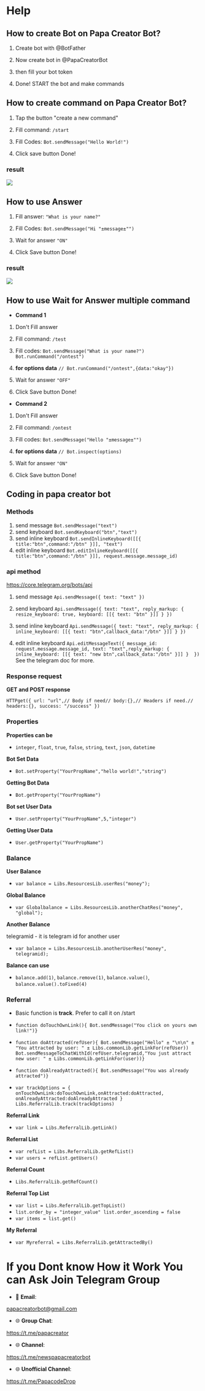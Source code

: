 # Help


## How to create Bot on Papa Creator Bot?
1. Create bot with @BotFather

2. Now create bot in @PapaCreatorBot

3. then fill your bot token

4. Done! START the bot and make commands



## How to create command on Papa Creator Bot?

1. Tap the button "create a new command"
 
2. Fill command: `/start`

3. Fill Codes: `Bot.sendMessage("Hello World!")`

5. Click save button Done!

### result
![](https://github.com/PapaCreatorBot/Help/blob/6930411f86321ec81f5d824ca1a4ccbf99bc8142/images/IMG_20230531_124504.jpg)



## How to use Answer

1. Fill answer:
`"What is your name?"`


3. Fill Codes: `Bot.sendMessage("Hi "±message±"")`

4. Wait for answer `"ON"`

5. Click Save button Done!

### result

![](https://github.com/PapaCreatorBot/Help/blob/main/images/IMG_20230531_125804.jpg)



## How to use Wait for Answer multiple command

* **Command 1**

1. Don't Fill answer

2. Fill command: `/test`

3. Fill codes: `Bot.sendMessage("What is your name?")
 Bot.runCommand("/ontest")`

1. **for options data**
`// Bot.runCommand("/ontest",{data:"okay"})`

4. Wait for answer `"OFF"`

5. Click Save button Done!


* **Command 2**

1. Don't Fill answer

2. Fill command: `/ontest`

3. Fill codes: `Bot.sendMessage("Hello "±message±"")`

1. **for options data** `// Bot.inspect(options)`

4. Wait for answer `"ON"`

5. Click Save button Done!


## Coding in papa creator bot
### Methods 
 1. send message `Bot.sendMessage("text")`
 2. send keyboard `Bot.sendKeyboard("btn","text")`
 3. send inline keyboard `Bot.sendInlineKeyboard([[{ title:"btn",command:"/btn" }]], "text")`
 4. edit inline keyboard `Bot.editInlineKeyboard([[{ title:"btn",command:"/btn" }]], request.message.message_id)`
### api method 
https://core.telegram.org/bots/api
1. send message `Api.sendMessage({ text: "text" })`

 2. send keyboard `Api.sendMessage({ text: "text", reply_markup: { resize_keyboard: true, keyboard: [[{ text: "btn" }]] } })`

 3. send inline keyboard `Api.sendMessage({ text: "text", reply_markup: { inline_keyboard: [[{ text: "btn",callback_data:"/btn" }]] } })`

 4. edit inline keyboard `Api.editMessageText({ message_id: request.message.message_id, text: "text",reply_markup: { inline_keyboard: [[{ text: "new btn",callback_data:"/btn" }]] }  })`
See the telegram doc for more.

### Response request
**GET and POST response**

`HTTPget({ url: "url",// Body if need// body:{},// Headers if need.// headers:{},
success: "/success"
})`

### Properties 
**Properties can be**

* `integer`, `float`, `true`, `false`, `string`, `text`, `json`, `datetime`

**Bot Set Data**

* `Bot.setProperty("YourPropName","hello world!","string")`

**Getting Bot Data**

* `Bot.getProperty("YourPropName")`

**Bot set User Data**

* `User.setProperty("YourPropName",5,"integer")`

**Getting User Data**

* `User.getProperty("YourPropName")`

### Balance
**User Balance**

* `var balance = Libs.ResourcesLib.userRes("money");`

**Global Balance**

* `var Globalbalance = Libs.ResourcesLib.anotherChatRes("money", "global");`

**Another Balance**

telegramid - it is telegram id for another user

* `var balance = Libs.ResourcesLib.anotherUserRes("money", telegramid);`

**Balance can use**

* `balance.add(1)`, `balance.remove(1)`, `balance.value()`, `balance.value().toFixed(4)`

### Referral
* Basic function is **track**. Prefer to call it on /start

* `function doTouchOwnLink(){
Bot.sendMessage("You click on yours own link!")}`

* `function doAttracted(refUser){
Bot.sendMessage("Hello" ± "\n\n" ± "You attracted by user: " ± Libs.commonLib.getLinkFor(refUser))
Bot.sendMessageToChatWithId(refUser.telegramid,"You just attract new user: " ± Libs.commonLib.getLinkFor(user))}`

* `function doAlreadyAttracted(){
Bot.sendMessage("You was already attracted")}`

* `var trackOptions = { onTouchOwnLink:doTouchOwnLink,onAttracted:doAttracted, onAlreadyAttracted:doAlreadyAttracted }
Libs.ReferralLib.track(trackOptions)`

**Referral Link**

* `var link = Libs.ReferralLib.getLink()`

**Referral List**
* `var refList = Libs.ReferralLib.getRefList()`
* `var users = refList.getUsers()`

**Referral Count**
* `Libs.ReferralLib.getRefCount()`

**Referral Top List**

* `var list = Libs.ReferralLib.getTopList()`
* `list.order_by = "integer_value"
list.order_ascending = false`
* `var items = list.get()`

**My Referral**
* `var Myreferral = Libs.ReferralLib.getAttractedBy()`

# If you Dont know How it Work You can Ask Join Telegram Group
* 📨 **Email**:

papacreatorbot@gmail.com

* 🌐 **Group Chat**:

https://t.me/papacreator

* 🌐 **Channel**:

https://t.me/newspapacreatorbot

* 🌐 **Unofficial Channel**:

https://t.me/PapacodeDrop
